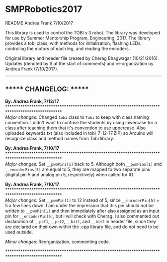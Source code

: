 # SMPRobotics2017
README
Andrea Frank
7/10/2017

This library is used to control the TOBI v.3 robot. The library was developed for use by Summer
Mentorship Program, Engineering, 2017. The library provides a tobi class, with methods for 
initialization, flashing LEDs, controling the motors of each leg, and reading the encoders.

Original library and header file created by Cherag Bhagwagar (10/21/2016). Updates (denoted by $ at
the start of comments) and re-organization by Andrea Frank (7/10/2017). 

****
## ***** CHANGELOG: *****

<b>By: Andrea Frank, 7/12/17</b>	*************************************************************************************************\
<i>Major changes:</i> Changed `tobi` class to `Tobi` to keep with class naming convention. I didn't
want to confuse the students by using lowercase for a class after teaching them that it's convention
to use uppercase. Also uploaded keywords.txt (also included in tobi_7-12-17.ZIP) so Arduino will
recognize class and method names from Tobi library.

<b>By: Andrea Frank, 7/10/17</b>	*************************************************************************************************\
<i>Major changes:</i> Set `__pwmPins[1]` back to 5. Although both `__pwmPins[1]` and `__encoderPins[5]`
are equal to 5, they are mapped to two separate pins (digital pin 5 and analog pin 5, respectively)
when called for IO.

<b>By: Andrea Frank, 7/10/17</b>	*************************************************************************************************\
<i>Major changes:</i> Set `__pwmPin[1]` to 12 instead of 5, since `__encoderPin[5]` = 5 a few lines down. I am
under the impression that this pin should not be written to `__pwmPin[1]` and then immediately after
also assigned as an input pin for `__encoderPin[5]`, but I will check with Cherag. I also commented 
out declaration of `__pcf1`, `__pcf2`, `__bit1`, and `__bit2` in header file, since they are declared on
their own within the .cpp library file, and do not need to be used outside.

<i>Minor changes:</i> Reorganization, commenting code.

\*************************************************************************************************
